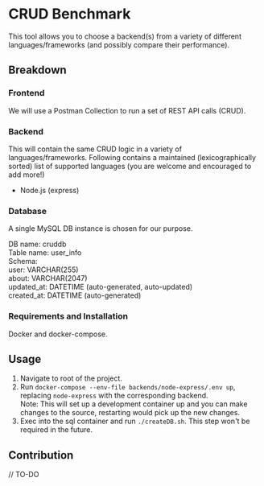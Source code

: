 # CRUD Benchmark

This tool allows you to choose a backend(s) from a variety of different languages/frameworks (and possibly compare their performance).

## Breakdown

### Frontend

We will use a Postman Collection to run a set of REST API calls (CRUD).

### Backend

This will contain the same CRUD logic in a variety of languages/frameworks. Following contains a maintained (lexicographically sorted) list of supported languages (you are welcome and encouraged to add more!)

- Node.js (express)

### Database

A single MySQL DB instance is chosen for our purpose.

DB name: cruddb  
Table name: user_info  
Schema:  
user: VARCHAR(255)  
about: VARCHAR(2047)  
updated_at: DATETIME (auto-generated, auto-updated)  
created_at: DATETIME (auto-generated)  

### Requirements and Installation
Docker and docker-compose.

## Usage

1. Navigate to root of the project.
2. Run `docker-compose --env-file backends/node-express/.env up`, replacing `node-express` with the corresponding backend.  
Note: This will set up a development container up and you can make changes to the source, restarting would pick up the new changes.
3. Exec into the sql container and run `./createDB.sh`. This step won't be required in the future.

## Contribution

// TO-DO
